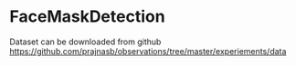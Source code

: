 # FaceMaskDetection
Dataset can be downloaded from github https://github.com/prajnasb/observations/tree/master/experiements/data
